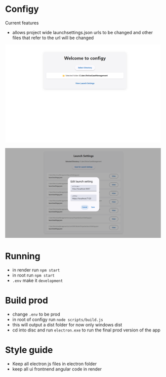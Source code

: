 # Configy 

Current features

- allows project wide launchsettings.json urls to be changed and other files that refer to the url will be changed 

![Home view](img/home_view.png)

![Launch view](img/launch_view.png)

# Running 

- in render run `npm start`
- in root run `npm start`
- `.env` make it `development`

# Build prod

- change `.env` to be prod 
- in root of configy run `node scripts/build.js`
- this will output a dist folder for now only windows dist
- cd into disc and run `electron.exe` to run the final prod version of the app


# Style guide

- Keep all electron js files in electron folder
- keep all ui frontnend angular code in render